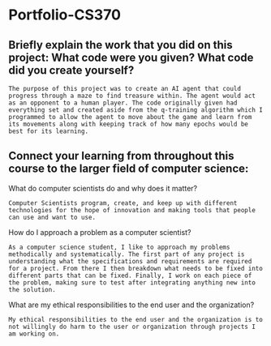 # Portfolio-CS370

## Briefly explain the work that you did on this project: What code were you given? What code did you create yourself?
``The purpose of this project was to create an AI agent that could progress through a maze to find treasure within. The agent would act as an opponent to a human player. The code originally given had everything set and created aside from the q-training algorithm which I programmed to allow the agent to move about the game and learn from its movements along with keeping track of how many epochs would be best for its learning.``

## Connect your learning from throughout this course to the larger field of computer science:
What do computer scientists do and why does it matter?

``Computer Scientists program, create, and keep up with different technologies for the hope of innovation and making tools that people can use and want to use.``

How do I approach a problem as a computer scientist?

``As a computer science student, I like to approach my problems methodically and systematically. The first part of any project is understanding what the specifications and requirements are required for a project. From there I then breakdown what needs to be fixed into different parts that can be fixed. Finally, I work on each piece of the problem, making sure to test after integrating anything new into the solution.``

What are my ethical responsibilities to the end user and the organization?

``My ethical responsibilities to the end user and the organization is to not willingly do harm to the user or organization through projects I am working on.``
